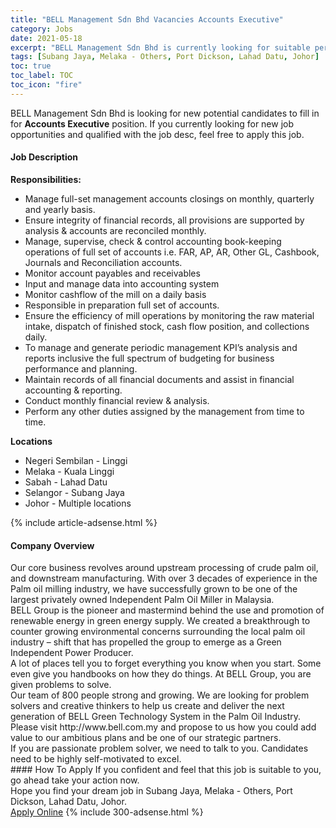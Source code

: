 ```yaml
---
title: "BELL Management Sdn Bhd Vacancies Accounts Executive" 
category: Jobs 
date: 2021-05-18 
excerpt: "BELL Management Sdn Bhd is currently looking for suitable person to fill in the Accounts Executive which based in Subang Jaya, Melaka - Others, Port Dickson, Lahad Datu, Johor" 
tags: [Subang Jaya, Melaka - Others, Port Dickson, Lahad Datu, Johor] 
toc: true 
toc_label: TOC 
toc_icon: "fire" 
--- 
```


<p>BELL Management Sdn Bhd is looking for new potential candidates to fill in for <b>Accounts Executive</b> position. If you currently looking for new job opportunities and qualified with the job desc, feel free to apply this job.
</p><div><div><h4>Job Description</h4></div><div><div><span><div><p><strong>Responsibilities:</strong></p><ul><li>Manage full-set management accounts closings on monthly, quarterly and yearly basis.</li><li>Ensure integrity of financial records, all provisions are supported by analysis &amp; accounts are reconciled monthly.</li><li>Manage, supervise, check &amp; control accounting book-keeping operations of full set of accounts i.e. FAR, AP, AR, Other GL, Cashbook, Journals and Reconciliation accounts.</li><li>Monitor account payables and receivables</li><li>Input and manage data into accounting system</li><li>Monitor cashflow of the mill on a daily basis</li><li>Responsible in preparation full set of accounts.</li><li>Ensure the efficiency of mill operations by monitoring the raw material intake, dispatch of finished stock, cash flow position, and collections daily.</li><li>To manage and generate periodic management KPI&#8217;s analysis and reports inclusive the full spectrum of budgeting for business performance and planning.</li><li>Maintain records of all financial documents and assist in financial accounting &amp; reporting.</li><li>Conduct monthly financial review &amp; analysis.</li><li>Perform any other duties assigned by the management from time to time.</li></ul><p><strong>Locations</strong></p><ul><li>Negeri Sembilan - Linggi</li><li>Melaka - Kuala Linggi</li><li>Sabah - Lahad Datu</li><li>Selangor - Subang Jaya</li><li>Johor - Multiple locations</li></ul></div></span></div></div></div> 
{% include article-adsense.html %} 
<div><div><h4>Company Overview</h4></div><div><div><span><div><div>Our core business revolves around upstream processing of crude palm oil, and downstream manufacturing. With over 3 decades of experience in the Palm oil milling industry, we have successfully grown to be one of the largest privately owned Independent Palm Oil Miller in Malaysia.</div>
<div>BELL Group is the pioneer and mastermind behind the use and promotion of renewable energy in green energy supply. We created a breakthrough to counter growing environmental concerns surrounding the local palm oil industry &#8211; shift that has propelled the group to emerge as a Green Independent Power Producer.</div>
<div>A lot of places tell you to forget everything you know when you start. Some even give you handbooks on how they do things. At BELL Group, you are given problems to solve.</div>
<div>Our team of 800 people strong and growing. We are looking for problem solvers and creative thinkers to help us create and deliver the next generation of BELL Green Technology System in the Palm Oil Industry.</div>
<div>Please visit http://www.bell.com.my and propose to us how you could add value to our ambitious plans and be one of our strategic partners.</div>
<div>If you are passionate problem solver, we need to talk to you. Candidates need to be highly self-motivated to excel.</div></div></span></div></div></div> 
#### How To Apply 
If you confident and feel that this job is suitable to you, go ahead take your action now. <br/> 
Hope you find your dream job in Subang Jaya, Melaka - Others, Port Dickson, Lahad Datu, Johor. <br/> 
<a href="https://www.jobstreet.com.my/en/job/accounts-executive-4568961?jobId=jobstreet-my-job-4568961&" class="btn btn--info" target="_blank" rel="nofollow noopenner">Apply Online</a> 
{% include 300-adsense.html %} 